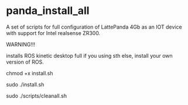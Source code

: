 # panda_install_all
A set of scripts for full configuration of LattePanda 4Gb as an IOT device with support for Intel realsense ZR300.

WARNING!!!

installs ROS kinetic desktop full
if you using sth else, install your own version of ROS.



chmod +x install.sh

sudo ./install.sh

sudo ./scripts/cleanall.sh
